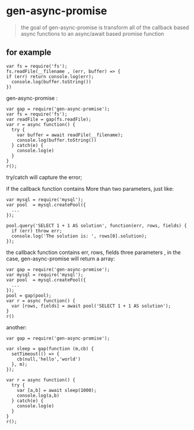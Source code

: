 # gen-async-promise

> the goal of gen-async-promise is transform all of the callback based async functions to an async/await based promise function

## for example
```javascripts
var fs = require('fs');
fs.readFile(__filename , (err, buffer) => {
if (err) return console.log(err);
  console.log(buffer.toString())
})
```
gen-async-promise :

```
var gap = require('gen-async-promise');
var fs = require('fs');
var readFile = gap(fs.readFile);
var r = async function() {
  try {
    var buffer = await readFile(__filename);
    console.log(buffer.toString())
  } catch(e) {
    console.log(e)
  }
}
r();
```
try/catch will capture the error;

if the callback function contains More than two parameters, just like:

```
var mysql = require('mysql');
var pool  = mysql.createPool({
  ...
});

pool.query('SELECT 1 + 1 AS solution', function(err, rows, fields) {
  if (err) throw err;
  console.log('The solution is: ', rows[0].solution);
});
```
the callback function contains err, rows, fields three parameters , in the case, gen-async-promise will return a array:

```
var gap = require('gen-async-promise');
var mysql = require('mysql');
var pool  = mysql.createPool({
  ...
});
pool = gap(pool);
var r = async function() {
  var [rows, fields] = await pool('SELECT 1 + 1 AS solution');
}
r()
```
another:

```
var gap = require('gen-async-promise');

var sleep = gap(function (m,cb) {
  setTimeout(() => {
    cb(null,'hello','world')
  }, m);
});

var r = async function() {
  try {
    var [a,b] = await sleep(1000);
    console.log(a,b)
  } catch(e) {
    console.log(e)
  }
}
r();
```





